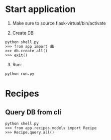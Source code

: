 # Start application

1. Make sure to source flask-virtual/bin/activate

2. Create DB

```
python shell.py
>>> from app import db
>>> db.create_all()
>>> exit()
```

3. Run:

`python run.py`


# Recipes

## Query DB from cli

```
python shell.py
>>> from app.recipes.models import Recipe
>>> Recipe.query.all()
```
